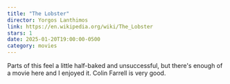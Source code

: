 ```yaml
---
title: "The Lobster"
director: Yorgos Lanthimos
link: https://en.wikipedia.org/wiki/The_Lobster
stars: 1
date: 2025-01-20T19:00:00-0500
category: movies
---
```


Parts of this feel a little half-baked and unsuccessful, but there's enough of a
movie here and I enjoyed it. Colin Farrell is very good.
